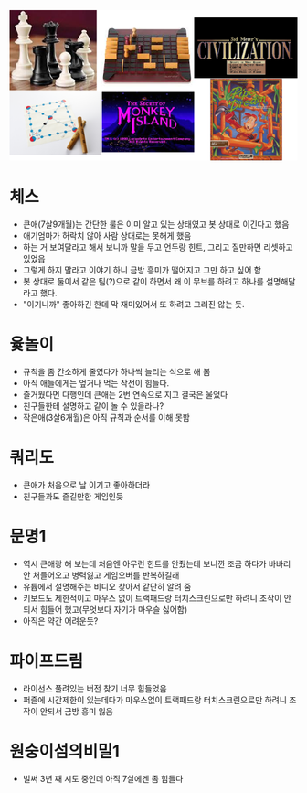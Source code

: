 ![](assets/20240106_005639_image.png)

# 체스

+ 큰애(7살9개월)는 간단한 룰은 이미 알고 있는 상태였고 봇 상대로 이긴다고 했음
+ 애기엄마가 허락치 않아 사람 상대로는 못해게 했음
+ 하는 거 보여달라고 해서 보니까 말을 두고 언두랑 힌트, 그리고 질만하면 리셋하고 있었읍
+ 그렇게 하지 말라고 이야기 하니 금방 흥미가 떨어지고 그만 하고 싶어 함
+ 봇 상대로 둘이서 같은 팀(?)으로 같이 하면서 왜 이 무브를 하려고 하나를 설명해달라고 했다.
+ "이기니까" 좋아하긴 한데 막 재미있어서 또 하려고 그러진 않는 듯.

# 윷놀이

* 규칙을 좀 간소하게 줄였다가 하나씩 늘리는 식으로 해 봄
* 아직 애들에게는 엎거나 먹는 작전이 힘들다.
* 즐거웠다면 다행인데 큰애는 2번 연속으로 지고 결국은 울었다
* 친구들한테 설명하고 같이 놀 수 있을라나?
* 작은애(3살6개월)은 아직 규칙과 순서를 이해 못함 

# 쿼리도

* 큰애가 처음으로 날 이기고 좋아하더라
* 친구들과도 즐길만한 게임인듯

# 문명1
* 역시 큰애랑 해 보는데 처음엔 아무런 힌트를 안줬는데 보니깐 조금 하다가 바바리안 처들어오고 병력잃고 게임오버를 반복하길래
* 유튭에서 설명해주는 비디오 찾아서 같단히 알려 줌
* 키보드도 제한적이고 마우스 없이 트랙패드랑 터치스크린으로만 하려니 조작이 안되서 힘들어 했고(무엇보다 자기가 마우슬 싫어함)
* 아직은 약간 어려운듯?

# 파이프드림
* 라이선스 풀려있는 버전 찾기 너무 힘들었음 
* 퍼즐에 시간제한이 있는데다가 마우스없이 트랙패드랑 터치스크린으로만 하려니 조작이 안되서 금방 흥미 잃음 

# 원숭이섬의비밀1
* 벌써 3년 째 시도 중인데 아직 7살에겐 좀 힘들다
